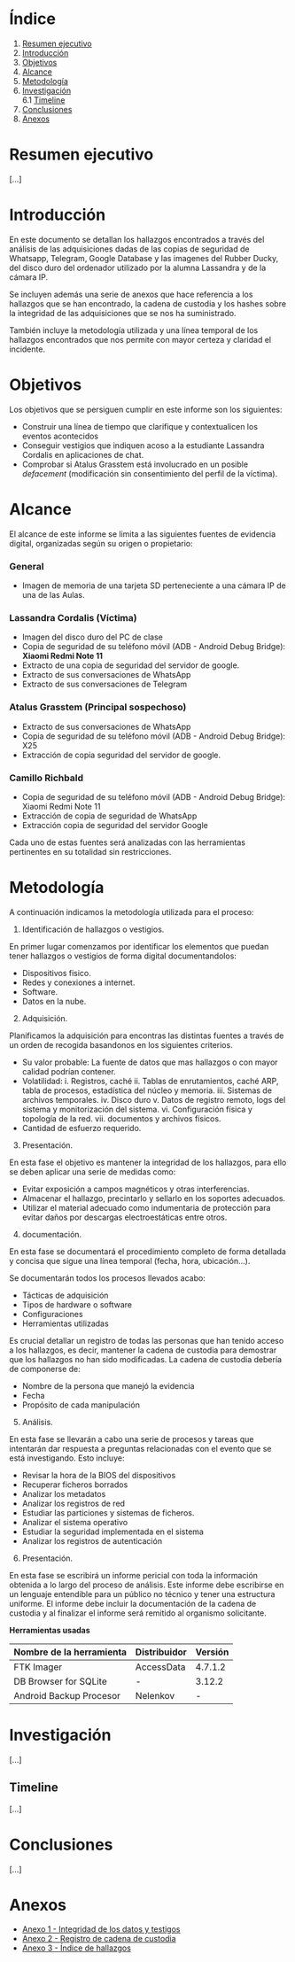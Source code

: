 # Índice

1. [Resumen ejecutivo](#resumen-ejecutivo)
2. [Introducción](#introducción)
3. [Objetivos](#objetivos)
4. [Alcance](#alcance)
5. [Metodología](#metodología)
6. [Investigación](#investigación)  
   6.1 [Timeline](#timeline)
7. [Conclusiones](#conclusiones)
8. [Anexos](#anexos)

# Resumen ejecutivo

[...]

# Introducción

En este documento se detallan los hallazgos encontrados a través del análisis de las adquisiciones dadas de las copias de seguridad de Whatsapp, Telegram, Google Database y las imagenes del Rubber Ducky, del disco duro del ordenador utilizado por la alumna Lassandra y de la cámara IP. 

Se incluyen además una serie de anexos que hace referencia a los hallazgos que se han encontrado, la cadena de custodia y los hashes sobre la integridad de las adquisiciones que se nos ha suministrado.

También incluye la metodología utilizada y una línea temporal de los hallazgos encontrados que nos permite con mayor certeza y claridad el incidente.

# Objetivos

Los objetivos que se persiguen cumplir en este informe son los siguientes:

- Construir una línea de tiempo que clarifique y contextualicen los eventos acontecidos
- Conseguir vestigios que indiquen acoso a la estudiante Lassandra Cordalis en aplicaciones de chat.
- Comprobar si Atalus Grasstem está involucrado en un posible _defacement_ (modificación sin consentimiento del perfil de la víctima). 

# Alcance

El alcance de este informe se limita a las siguientes fuentes de evidencia digital, organizadas según su origen o propietario:

### General
- Imagen de memoria de una tarjeta SD perteneciente a una cámara IP de una de las Aulas.

### Lassandra Cordalis (Víctima)
- Imagen del disco duro del PC de clase
- Copia de seguridad de su teléfono móvil (ADB - Android Debug Bridge): **Xiaomi Redmi Note 11** 
- Extracto de una copia de seguridad del servidor de google.
- Extracto de sus conversaciones de WhatsApp
- Extracto de sus conversaciones de Telegram

### Atalus Grasstem (Principal sospechoso)
- Extracto de sus conversaciones de WhatsApp
- Copia de seguridad de su teléfono móvil (ADB - Android Debug Bridge): X25
- Extracción de copia seguridad del servidor de google.

### Camillo Richbald
- Copia de seguridad de su teléfono móvil (ADB - Android Debug Bridge): Xiaomi Redmi Note 11
- Extracción de copia de seguridad de WhatsApp
- Extracción copia de seguridad del servidor Google

Cada uno de estas fuentes será analizadas con las herramientas pertinentes en su totalidad sin restricciones.

# Metodología

A continuación indicamos la metodología utilizada para el proceso:

1. Identificación de hallazgos o vestigios.

En primer lugar comenzamos por identificar los elementos que puedan tener hallazgos o vestigios de forma digital documentandolos:
- Dispositivos fisico.
- Redes y conexiones a internet.
- Software.
- Datos en la nube.
  
2. Adquisición.

Planificamos la adquisición para encontras las distintas fuentes a través de un orden de recogida basandonos en los siguientes criterios.

- Su valor probable: La fuente de datos que mas hallazgos o con mayor calidad podrían contener.
- Volatilidad:
  i. Registros, caché
  ii. Tablas de enrutamientos, caché ARP, tabla de procesos, estadística del núcleo y memoria.
  iii. Sistemas de archivos temporales.
  iv. Disco duro
  v. Datos de registro remoto, logs del sistema y monitorización del sistema.
  vi. Configuración física y topología de la red.
  vii. documentos y archivos físicos.
- Cantidad de esfuerzo requerido.

3. Presentación.

En esta fase el objetivo es mantener la integridad de los hallazgos, para ello se deben aplicar una serie de medidas como:

- Evitar exposición a campos magnéticos y otras interferencias.
- Almacenar el hallazgo, precintarlo y sellarlo en los soportes adecuados.
- Utilizar el material adecuado como indumentaria de protección para evitar daños por descargas electroestáticas entre otros.

4. documentación.

En esta fase se documentará el procedimiento completo de forma detallada y concisa que sigue una línea temporal (fecha, hora, ubicación...).

Se documentarán todos los procesos llevados acabo:

- Tácticas de adquisición
- Tipos de hardware o software
- Configuraciones
- Herramientas utilizadas

Es crucial detallar un registro de todas las personas que han tenido acceso a los hallazgos, es decir, mantener la cadena de custodia para demostrar que los hallazgos no han sido modificadas. La cadena de custodia debería de componerse de:

- Nombre de la persona que manejó la evidencia
- Fecha
- Propósito de cada manipulación

5. Análisis.

En esta fase se llevarán a cabo una serie de procesos y tareas que intentarán dar respuesta a preguntas relacionadas con el evento que se está investigando. Esto incluye:

- Revisar la hora de la BIOS del dispositivos
- Recuperar ficheros borrados
- Analizar los metadatos
- Analizar los registros de red
- Estudiar las particiones y sistemas de ficheros.
- Analizar el sistema operativo
- Estudiar la seguridad implementada en el sistema
- Analizar los registros de autenticación

6. Presentación.

En esta fase se escribirá un informe pericial con toda la información obtenida a lo largo del proceso de análisis. Este informe debe escribirse en un lenguaje entendible para un público no técnico y tener una estructura uniforme. El informe debe incluir la documentación de la cadena de custodia y al finalizar el informe será remitido al organismo solicitante.

**Herramientas usadas**

| Nombre de la herramienta | Distribuidor | Versión        |
|--------------------------|--------------|----------------|
| FTK Imager               | AccessData   | 4.7.1.2        |
| DB Browser for SQLite    |     -        | 3.12.2         | 
| Android Backup Procesor  |  Nelenkov    |  -             |

# Investigación

[...]

## Timeline

[...]

# Conclusiones

[...]

# Anexos

- [Anexo 1 - Integridad de los datos y testigos](https://github.com/IES-Rafael-Alberti/G3-ANALISIS-FORENSE/blob/main/AF-P07-G3/Anexos/Anexo%201%20-%20Integridad%20de%20los%20datos%20y%20testigos.xlsx)
- [Anexo 2 - Registro de cadena de custodia](https://github.com/IES-Rafael-Alberti/G3-ANALISIS-FORENSE/blob/main/AF-P07-G3/Anexos/Anexo%202%20-%20Registro%20de%20cadena%20de%20custodia.xlsx)
- [Anexo 3 - Índice de hallazgos](https://github.com/IES-Rafael-Alberti/G3-ANALISIS-FORENSE/blob/main/AF-P07-G3/Anexos/Anexo%202%20-%20Registro%20de%20cadena%20de%20custodia.xlsx)

